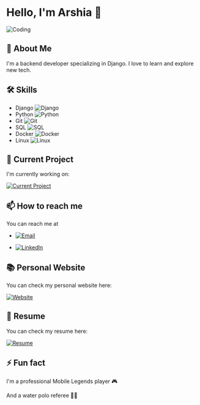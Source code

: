 # Hello, I'm Arshia 👋

![Coding](https://media.giphy.com/media/ZVik7pBtu9dNS/giphy.gif)

## 🚀 About Me
I'm a backend developer specializing in Django. I love to learn and explore new tech.

## 🛠 Skills
- Django ![Django](https://img.shields.io/badge/-Django-092E20?style=flat-square&logo=Django)
- Python ![Python](https://img.shields.io/badge/-Python-3776AB?style=flat-square&logo=Python&logoColor=white)
- Git ![Git](https://img.shields.io/badge/-Git-F05032?style=flat-square&logo=git&logoColor=white)
- SQL ![SQL](https://img.shields.io/badge/-SQL-4479A1?style=flat-square&logo=MySQL&logoColor=white)
- Docker ![Docker](https://img.shields.io/badge/-Docker-2496ED?style=flat-square&logo=Docker&logoColor=white)
- Linux ![Linux](https://img.shields.io/badge/-Linux-FCC624?style=flat-square&logo=Linux&logoColor=black)

## 🎯 Current Project
I'm currently working on:

[![Current Project](https://img.shields.io/badge/Current_Project-%23327FC7.svg?&style=for-the-badge&logo=GitHub&logoColor=white)]([https://github.com/serene1212/myportfolio](https://github.com/serene1212/Charity))
## 📫 How to reach me
You can reach me at
- [![Email](https://img.shields.io/badge/Email-%23D14836.svg?&style=for-the-badge&logo=Gmail&logoColor=white)](mailto:arshiarezagholi1212@gmail.com)

- [![LinkedIn](https://img.shields.io/badge/-LinkedIn-0077B5?style=flat-square&logo=LinkedIn&logoColor=white)](https://www.linkedin.com/in/arshia-rezagholi-959808316/)
## 📚 Personal Website
You can check my personal website here:

[![Website](https://img.shields.io/badge/Website-%23327FC7.svg?&style=for-the-badge&logo=Google-Chrome&logoColor=white)](https://serene1212.eu.pythonanywhere.com/)
## 📄 Resume
You can check my resume here:

[![Resume](https://img.shields.io/badge/Resume-%230077B5.svg?&style=for-the-badge&logo=Adobe&logoColor=white)](./CV.pdf)

## ⚡ Fun fact
I'm  a professional Mobile Legends player 🎮

And a water polo referee 🤽‍♂





